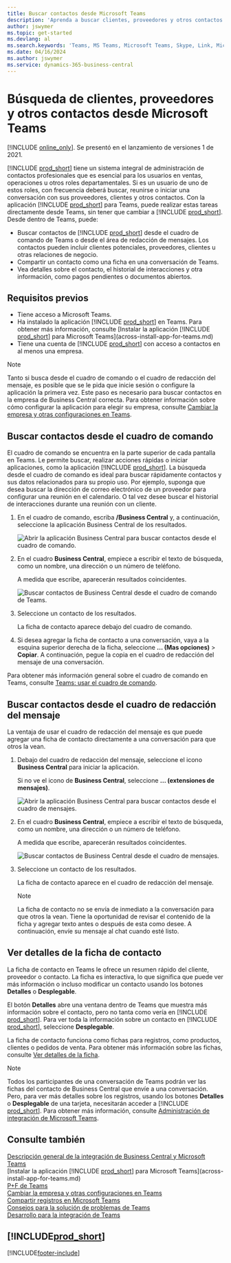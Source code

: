 ```yaml
---
title: Buscar contactos desde Microsoft Teams
description: 'Aprenda a buscar clientes, proveedores y otros contactos de Business Central desde Microsoft Teams.'
author: jswymer
ms.topic: get-started
ms.devlang: al
ms.search.keywords: 'Teams, MS Teams, Microsoft Teams, Skype, Link, Microsoft 365, contacts, search, messaging extensions'
ms.date: 04/16/2024
ms.author: jswymer
ms.service: dynamics-365-business-central
---
```


# <a name="searching-for-customers-vendors-and-other-contacts-from-microsoft-teams"></a>Búsqueda de clientes, proveedores y otros contactos desde Microsoft Teams

[!INCLUDE [online_only](includes/online_only.md)]. Se presentó en el lanzamiento de versiones 1 de 2021.

[!INCLUDE [prod_short](includes/prod_short.md)] tiene un sistema integral de administración de contactos profesionales que es esencial para los usuarios en ventas, operaciones u otros roles departamentales. Si es un usuario de uno de estos roles, con frecuencia deberá buscar, reunirse o iniciar una conversación con sus proveedores, clientes y otros contactos. Con la aplicación [!INCLUDE [prod_short](includes/prod_short.md)] para Teams, puede realizar estas tareas directamente desde Teams, sin tener que cambiar a [!INCLUDE [prod_short](includes/prod_short.md)]. Desde dentro de Teams, puede:

- Buscar contactos de [!INCLUDE [prod_short](includes/prod_short.md)] desde el cuadro de comando de Teams o desde el área de redacción de mensajes. Los contactos pueden incluir clientes potenciales, proveedores, clientes u otras relaciones de negocio.
- Compartir un contacto como una ficha en una conversación de Teams.
- Vea detalles sobre el contacto, el historial de interacciones y otra información, como pagos pendientes o documentos abiertos.

## <a name="prerequisites"></a>Requisitos previos

- Tiene acceso a Microsoft Teams.
- Ha instalado la aplicación [!INCLUDE [prod_short](includes/prod_short.md)] en Teams. Para obtener más información, consulte [Instalar la aplicación [!INCLUDE [prod_short](includes/prod_short.md)] para Microsoft Teams](across-install-app-for-teams.md)
- Tiene una cuenta de [!INCLUDE [prod_short](includes/prod_short.md)] con acceso a contactos en al menos una empresa.

> [!NOTE]
> Tanto si busca desde el cuadro de comando o el cuadro de redacción del mensaje, es posible que se le pida que inicie sesión o configure la aplicación la primera vez. Este paso es necesario para buscar contactos en la empresa de Business Central correcta. Para obtener información sobre cómo configurar la aplicación para elegir su empresa, consulte [Cambiar la empresa y otras configuraciones en Teams](across-teams-settings.md).

## <a name="look-up-contacts-from-the-command-box"></a>Buscar contactos desde el cuadro de comando

El cuadro de comando se encuentra en la parte superior de cada pantalla en Teams. Le permite buscar, realizar acciones rápidas o iniciar aplicaciones, como la aplicación [!INCLUDE [prod_short](includes/prod_short.md)]. La búsqueda desde el cuadro de comando es ideal para buscar rápidamente contactos y sus datos relacionados para su propio uso. Por ejemplo, suponga que desea buscar la dirección de correo electrónico de un proveedor para configurar una reunión en el calendario. O tal vez desee buscar el historial de interacciones durante una reunión con un cliente.

1. En el cuadro de comando, escriba **/Business Central** y, a continuación, seleccione la aplicación Business Central de los resultados.

    ![Abrir la aplicación Business Central para buscar contactos desde el cuadro de comando.](media/teams-contacts-command-1a.png)

2. En el cuadro **Business Central**, empiece a escribir el texto de búsqueda, como un nombre, una dirección o un número de teléfono.

    A medida que escribe, aparecerán resultados coincidentes.

    ![Buscar contactos de Business Central desde el cuadro de comando de Teams.](media/teams-contacts-command-2.png)
3. Seleccione un contacto de los resultados.

    La ficha de contacto aparece debajo del cuadro de comando.

4. Si desea agregar la ficha de contacto a una conversación, vaya a la esquina superior derecha de la ficha, seleccione **... (Mas opciones)** > **Copiar**. A continuación, pegue la copia en el cuadro de redacción del mensaje de una conversación.  

Para obtener más información general sobre el cuadro de comando en Teams, consulte [Teams: usar el cuadro de comando](https://support.microsoft.com/en-us/office/use-the-command-box-13c4e429-7324-4886-b377-5dbed539193b).

## <a name="look-up-contacts-from-the-message-compose-box"></a>Buscar contactos desde el cuadro de redacción del mensaje

La ventaja de usar el cuadro de redacción del mensaje es que puede agregar una ficha de contacto directamente a una conversación para que otros la vean.

1. Debajo del cuadro de redacción del mensaje, seleccione el icono **Business Central** para iniciar la aplicación.

    Si no ve el icono de **Business Central**, seleccione **... (extensiones de mensajes)**.

    ![Abrir la aplicación Business Central para buscar contactos desde el cuadro de mensajes.](media/teams-contacts-message-box.png)

2. En el cuadro **Business Central**, empiece a escribir el texto de búsqueda, como un nombre, una dirección o un número de teléfono.

    A medida que escribe, aparecerán resultados coincidentes.

    ![Buscar contactos de Business Central desde el cuadro de mensajes.](media/teams-contacts-5.png)
3. Seleccione un contacto de los resultados.

    La ficha de contacto aparece en el cuadro de redacción del mensaje.

    > [!NOTE]
    > La ficha de contacto no se envía de inmediato a la conversación para que otros la vean. Tiene la oportunidad de revisar el contenido de la ficha y agregar texto antes o después de esta como desee. A continuación, envíe su mensaje al chat cuando esté listo.

<!--
### <a name="heres-another-way"></a>Here's another way

1. Instead of using the **Business Central** icon, type **@Business Central** directly in the message compose box.
2. Enter your search terms in the box.
3. Use the up and down arrow keys on the keyboard to choose a contact, then select <kbd>Enter</kbd> to select it.-->

## <a name="viewing-contact-card-details"></a>Ver detalles de la ficha de contacto

La ficha de contacto en Teams le ofrece un resumen rápido del cliente, proveedor o contacto. La ficha es interactiva, lo que significa que puede ver más información o incluso modificar un contacto usando los botones **Detalles** o **Desplegable**.

El botón **Detalles** abre una ventana dentro de Teams que muestra más información sobre el contacto, pero no tanta como vería en [!INCLUDE [prod_short](includes/prod_short.md)]. Para ver toda la información sobre un contacto en [!INCLUDE [prod_short](includes/prod_short.md)], seleccione **Desplegable**.

La ficha de contacto funciona como fichas para registros, como productos, clientes o pedidos de venta. Para obtener más información sobre las fichas, consulte [Ver detalles de la ficha](across-working-with-teams.md#view-card-details).

> [!NOTE]
> Todos los participantes de una conversación de Teams podrán ver las fichas del contacto de Business Central que envíe a una conversación. Pero, para ver más detalles sobre los registros, usando los botones **Detalles** o **Desplegable** de una tarjeta, necesitarán acceder a [!INCLUDE [prod_short](includes/prod_short.md)]. Para obtener más información, consulte [Administración de integración de Microsoft Teams](admin-teams-integration.md#minimum-requirements-1).

## <a name="see-also"></a>Consulte también

[Descripción general de la integración de Business Central y Microsoft Teams](across-teams-overview.md)  
[Instalar la aplicación [!INCLUDE [prod_short](includes/prod_short.md)] para Microsoft Teams](across-install-app-for-teams.md)  
[P+F de Teams](teams-faq.md)  
[Cambiar la empresa y otras configuraciones en Teams](across-teams-settings.md)  
[Compartir registros en Microsoft Teams](across-working-with-teams.md)  
[Consejos para la solución de problemas de Teams](admin-teams-troubleshooting.md)  
[Desarrollo para la integración de Teams](/dynamics365/business-central/dev-itpro/developer/devenv-develop-for-teams)  

## [!INCLUDE[prod_short](includes/free_trial_md.md)]  


[!INCLUDE[footer-include](includes/footer-banner.md)]

